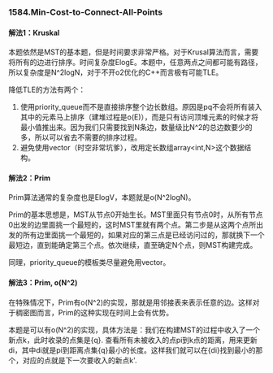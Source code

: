 ### 1584.Min-Cost-to-Connect-All-Points

#### 解法1：Kruskal
本题依然是MST的基本题，但是时间要求非常严格。对于Krusal算法而言，需要将所有的边进行排序。时间复杂度ElogE。本题中，任意两点之间都可能有路径，所以复杂度是N^2logN，对于不开o2优化的C++而言极有可能TLE。

降低TLE的方法有两个：
1. 使用priority_queue而不是直接排序整个边长数组。原因是pq不会将所有装入其中的元素马上排序（建堆过程是o(E)），而是只有访问顶堆元素的时候才将最小值推出来。因为我们只需要找到N条边，数量级比N^2的总边数要少的多，所以可以省去不需要的排序过程。
2. 避免使用vector（时空非常坑爹），改用定长数组array<int,N>这个数据结构。

#### 解法2：Prim
Prim算法通常的复杂度也是ElogV，本题就是o(N^2logN)。

Prim的基本思想是，MST从节点0开始生长。MST里面只有节点0时，从所有节点0出发的边里面挑一个最短的，这时MST里就有两个点。第二步是从这两个点所出发的所有边里面挑一个最短的，如果对应的第三点是已经访问过的，那就换下一个最短边，直到能确定第三个点。依次继续，直至确定N个点，则MST构建完成。

同理，priority_queue的模板类尽量避免用vector。

#### 解法3：Prim, o(N^2)
在特殊情况下，Prim有o(N^2)的实现，那就是用邻接表来表示任意的边。这样对于稠密图而言，Prim的这种实现在时间上会有优势。

本题是可以有o(N^2)的实现，具体方法是：我们在构建MST的过程中收入了一个新点k，此时收录的点集是{q}. 查看所有未被收入的点pi到k点的距离，用来更新di，其中di就是pi到距离点集{q}最小的长度。这样我们就可以在{di}找到最小的那个，对应的点就是下一次要收入的新点k'.


